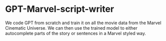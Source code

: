 # GPT-Marvel-script-writer
We code GPT from scratch and train it on all the movie data from the Marvel Cinematic Universe. We can then use the trained model to either autocomplete parts of the story or sentences in a Marvel styled way.
